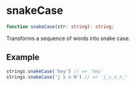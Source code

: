 # snakeCase

```ts
function snakeCase(str: string): string;
```

Transforms a sequence of words into snake case.

## Example

```ts
strings.snakeCase('hey') // => 'hey'
strings.snakeCase('j S o N') // => 'j_s_o_n_'
```
